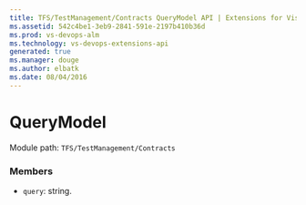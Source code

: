 ```yaml
---
title: TFS/TestManagement/Contracts QueryModel API | Extensions for Visual Studio Team Services
ms.assetid: 542c4be1-3eb9-2841-591e-2197b410b36d
ms.prod: vs-devops-alm
ms.technology: vs-devops-extensions-api
generated: true
ms.manager: douge
ms.author: elbatk
ms.date: 08/04/2016
---
```


# QueryModel

Module path: `TFS/TestManagement/Contracts`


### Members

* `query`: string. 

